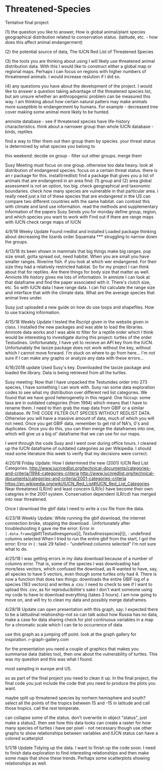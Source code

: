 # Threatened-Species
Tentative final project

(1) the question you like to answer, 
How is global animal/plant species geographical distribution related to conservation status. (latitude, etc. - how does this affect animal endangerment)

(2) the potential source of data, 
The IUCN Red List of Threatened Species

(3) the tools you are thinking about using 
I will likely use threatened animal distribution data. With this I would like to construct either a global map or regional maps. Perhaps I can focus on regions with higher numbers of threatnened animals. I would increase reslution if I did so.  

(4) any questions you have about the development of the project.
I would like to answer a question taking advantage of the threatened species list, but am unsure whether an anthropogenic problem can be measured this way. I am thinking about how certain natural patters may make animals more suseptible to endangerment by humans. For example - decreased tree cover making some animal more likely to be hunted. 


amniote database - see if threatened species have life-history characteristics.
think about a narrower group than whole IUCN database - birds, reptiles 

find a way to filter them out then group them by species. 
your threat status is determined by what species you belong to

this weekend: decide on group - filter out other groups. merge them

Susy Meeting
must focus on one group. otherwise too data heavy. 
look at distribution of endangered species. 
focus on a certain threat status. there is an r package for this. install(rredlist)
find a package that gives you a list of animals that are endangered in an area
find: (1) group and (2) area
global assessment is not an option, too big. 
check geographical and taxonomic boundaries. 
check how many species are vulnerable in that particular area. 
i really need just a list of these species that are endangered in the US
can compare two different countries with the same habitat. can contrast this with climate and land use information. 
read the methods and supplementary information of the papers Susy Sends you
for monday define group, region, and which species you want to work with 
Find out if there are range maps with IUCN
check range maps of IUCN

4/9/18 Weeky Update
Found rredlist and installed
Loaded package
thinking about decreasing the lizards order Squamata
*** struggling to narrow down the groups. 

4/13/18
its been shown in mammals that big things make big ranges. pop size small, gotta spread out, need habitat. 
When you are small you have smaller ranges. 
Riverine fish. if you look at which wer endangered. For their size they had a relatively restricted habitat. 
So for my project I can think about that for reptiles. Are there things for body size that matter as well. Amniote life history gives me lots of information. In amniote I can look at that dataframe and find the paper associated with it. There's clutch size, etc. 
So with IUCN data I have range data. I can fist calculate the range size and interface that with the climate data. What are the average species that animal lives under. 

Susy just uploaded a new guide on how do use loops and shapefiles. How to use tracking information. 

4/15/18 Weekly Update
I tested the Rscript given in the website given in class. I installed the new packages and was able to load the libraries. Amniote data works and I was able to filter for a reptile order which I think would be interesting to investigate during this project: turtles of the order Testudines. Unfortunately, I have yet to recieve an API key from the IUCN. Unfortunately the taxize package does not work without the key, without which I cannot move forward. I'm stuck on where to go from here... I'm not sure if I can make any graphs or analyze any data with these errors... 

4/16/2018 update
Used Susy's key. Downloaded the taxize package and loaded the library. Data is being retrieved from all the turtles. 

Susy meeting: 
Now that I have unpacked the Testunides order into 273 species, I have something I can work with. Susy ran some data exploration codes to see what my distribution over different red list categories. We found that we have good heterogenetiy in this regard. One hiccup: some taxa are in outdated categories (from 1994) which means that I have to rename them. I need to then grab the map data from GBIF or a similar database. IN THE CODE FILTER OUT SPECIES WITHOUT REDLIST DATA. Otherwise you will have a massive amount of data, much of which you will not need. Once you get GBIF data, remember to get rid of NA's, 0's and duplicates. Once you do this, you can then merge the dataframes into one, which will give us a big ol' dataframe that we can use for our maps. 

I went through the code Susy and I went over during office hours. I cleaned up the IUCN dataframe of outdated categories as per Wikipedia. I should read some literature this week to verify that my decisions were correct. 

4/20/18 Friday Update:
How I determined the new (2001) IUCN Red List Categories. 
http://www.iucnredlist.org/technical-documents/categories-and-criteria/1994-categories-criteria
http://www.iucnredlist.org/technical-documents/categories-and-criteria/2001-categories-criteria
https://en.wikipedia.org/wiki/IUCN_Red_List#IUCN_Red_List_Categories
Near threatened (LR/nt) and least concern (LR/lc) have become their own categries in the 2001 system. 
Conservation dependent (LR/cd) has merged into near threatened. 

Once I download the gbif data I need to write a csv file from the data. 

4/23/18 Weekly Update: 
While running the gbif download, the internet connection broke, stopping the download . Unfortunately after troubleshooting it gave me the error: 
 Error in `[.data.frame`(gbif(Testudines$genus[i], Testudines$species[i]),  : 
  undefined columns selected 
When I tried to run the entire gbif from the start, I got the error: 
  Error in { : task 29 failed - "undefined columns selected" 
I'm not sure what to do. 

4/25/18
I was getting errors in my data download because of a number of columns error. That is, some of the species I was downloading had more/less vectors, which confused the download, as R wanted to have, say, all species to have 5 vectors, even though some turtles only had 4. There is now a function that does two things: downloads the entire GBIF log of a species (183 vectors) and writes a .csv. I need to check to see if I want to upload this .csv, as for reproducibilitie's sake I don't want someone using my code to have to download everything (takes 3 hours). 
I am now going to move on, and will try to clean my data and possibly merge dataframes. 

4/28/18 Update
can open presentation with this graph, say: I expected there to be a latitudinal relationship-not so
can talk aobut how Russia has no data, make a case for data sharing
check for plot continuous variables in a map for a chromatic scale which I can tie to occurrence of data

use this graph as a jumping off point. 
look at the graph gallery for inspiration. r-graph-gallery.com

for the presentation you need a couple of graphics that makes you summarise data (tables too), then one
about the vulnerability of turtles. This was my question and this was what I found. 

most sampling in europe and US.

so as part of the final project you need to clean it up. In the final project, the final code you just
include the code that you need to produce the plots you want. 

maybe split up threatened species by norhern hemisphere and south? select all the points of the tropics
between 15 and -15 in latitude and call those tropics. call the rest temperate. 

can collapse some of the status. don't overwrite in object "status", just make a status2. then see how this data looks
can create a raster for how many species of turtles i have per pixel - not necessary though
use other graphs to show relationships between variables and IUCN status
can have a colored scatterplot

5/1/18 Update
Tidying up the data. I want to finish up the code soon. I need to finish data exploration to find interesting relationships and then make some maps that show these trends. Perhaps some scatterplots showing relationships as well. 